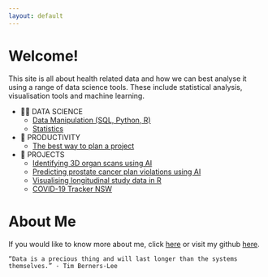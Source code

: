 ```yaml
---
layout: default
---
```


# Welcome!

This site is all about health related data and how we can best analyse it using a range of data science tools. These include statistical analysis, visualisation tools and machine learning.

- 👨‍💻 DATA SCIENCE
	- [Data Manipulation (SQL, Python, R)](datascience/data-manipulation/data-manipulation.md)
	- [Statistics](datascience/statistics/statistics.md)
- 🧠 PRODUCTIVITY
	- [The best way to plan a project](productivity/project-template/project-template.md)
- 📁 PROJECTS
	- [Identifying 3D organ scans using AI](projects/identidying-3d-organ-scans-using-ai/identidying-3d-organ-scans-using-ai.md)
	- [Predicting prostate cancer plan violations using AI](projects/predicting-prostate-cancer-plan-violations-using-ai/predicting-prostate-cancer-plan-violations-using-ai.md)
	- [Visualising longitudinal study data in R](projects/visualising-longitudinal-study-data-in-R/visualising-longitudinal-study-data-in-R.md)
	- [COVID-19 Tracker NSW](projects/covid-19-tracker/covid-19-tracker.md)

# About Me

If you would like to know more about me, click [here](about/about.md) or visit my github [here](https://github.com/philliphungerford).

```
“Data is a precious thing and will last longer than the systems themselves.” - Tim Berners-Lee
```
